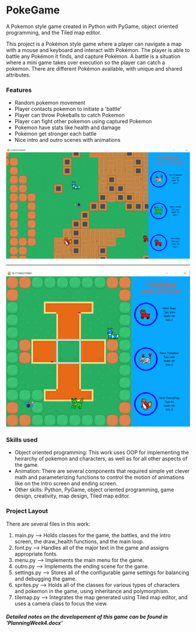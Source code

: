 # PokeGame
A Pokemon style game created in Python with PyGame, object oriented programming, and the Tiled map editor.

This project is a Pokémon style game where a player can navigate a map with a mouse and keyboard and interact with Pokémon. The player is able to battle any Pokémon it finds, and capture Pokémon. A battle is a situation where a mini game takes over execution so the player can catch a pokemon. There are different Pokémon available, with unique and shared attributes. 

### Features
- Random pokemon movement
- Player contacts pokemon to initiate a 'battle'
- Player can throw Pokeballs to catch Pokemon
- Player can fight other pokemon using captured Pokemon
- Pokemon have stats like health and damage
- Pokemon get stronger each battle
- Nice intro and outro scenes with animations

![The main map with captured and wild Pokemon](img/Screenshot4.png "Main map")

---

![Captured pokemon battling wild pokemon](img/Screenshot5.png "Battle mini-game")

### Skills used
- Object oriented programming: This work uses OOP for implementing the heirarchy of pokemon and characters, as well as for all other aspects of the game. 
- Animation: There are several components that required simple yet clever math and parameterizing functions to control the motion of animations like on the intro screen and ending screen. 
- Other skills: Python, PyGame, object oriented programming, game design, creativity, map design, Tiled map editor. 

### Project Layout
There are several files in this work:
1. main.py --> Holds classes for the game, the battles, and the intro screen, the draw_health functions, and the main loop.
2. font.py --> Handles all of the major text in the game and assigns appropriate fonts. 
3. menu.py --> Implements the main menu for the game. 
4. outro.py --> Implements the ending scene for the game. 
5. settings.py --> Stores all of the configurable game settings for balancing and debugging the game.
6. sprites.py --> Holds all of the classes for various types of characters and pokemon in the game, using inheritance and polymorphism. 
7. tilemap.py --> Integrates the map generated using Tiled map editor, and uses a camera class to focus the view. 

##### Detailed notes on the developement of this game can be found in 'PlanningWeek4.docx'

